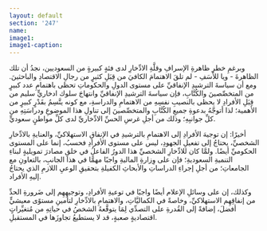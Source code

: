 ```yaml
---
layout: default
section: '247'
name:
image1: 
image1-caption: 
---
```

وبرغمِ خطرِ ظاهرةِ الإسرافِ وقلَّةِ الادِّخارِ لدى فئةٍ كبيرةٍ من السعوديين، نجدُ أن تلك الظاهرةَ - ويا للأسَفِ - لم تلقَ الاهتمامَ الكافيَ من قِبَلِ كثيرٍ من رجالِ الاقتصادِ والباحثينَ. ومع أن سياسةَ الترشيدِ الإنفاقيِّ على مستوى الدولِ والحكوماتِ تحظى باهتمامِ عدد كبيرٍ من المتخصِّصينَ والكُتَّابِ، فإن سياسةَ الترشيدِ الإنفاقيِّ وانتهاجَ سلوك ادخاريٍّ سليم من قِبَلِ الأفرادِ لا يحظى بالنصيبِ نفسِهِ من الاهتمامِ والدراسةِ، مع كونه يتَّسِمُ بقَدْرٍ كبيرٍ من الأهمية؛ لذا أتوجَّهُ بدعوةِ جميعِ الكُتَّابِ والمتخصِّصينَ إلى تناولِ هذا الموضوعِ ودراسَتِهِ من كلِّ جوانبِهِ؛ وذلك من أجلِ غرسِ الحسِّ الادِّخاريِّ لدى كلِّ مواطنٍ سعوديٍّ.

أخيرًا: إن توجيهَ الأفرادِ إلى الاهتمامِ بالترشيدِ في الإنفاقِ الاستهلاكيِّ، والعنايةِ بالادِّخارِ الشخصيِّ، يحتاجُ إلى تفعيلِ الجهودِ، ليس على مستوى الأفرادِ فحسبُ، إنما على المستوى الحكوميِّ أيضًا. ولمَّا كان للادِّخارِ الشخصيِّ هذا الدورُ الفاعلُ في خلقِ مصادرَ تمويليةٍ لبناءِ التنميةِ السعوديةِ؛ فإن على وِزارةِ الماليةِ واجبًا مهمًّا في هذا الجانبِ، بالتعاونِ مع الجامعاتِ؛ من أجلِ إجراءِ الدراساتِ والأبحاثِ الكفيلةِ بتحقيقِ الوعيِ اللازمِ الذي يحتاجُ إليهِ الأفراد.

وكذلك، إن على وسائلِ الإعلام أيضًا واجبًا في توعيةِ الأفرادِ، وتوجيهِهِم إلى ضَرورةِ الحدِّ من إنفاقِهِم الاستهلاكيِّ، وخاصةً في الكماليَّاتِ، والاهتمامِ بالادِّخارِ لتأمينِ مستوًى معيشيٍّ أفضلَ، إضافةً إلى القُدرةِ على التصدِّي لِمَا يتوقَّعهُ الشخصُ في حياتِهِ من مُتغيِّراتٍ اقتصاديةٍ صعبةٍ، قد لا يستطيعُ تجاوزَها في المستقبلِ.
